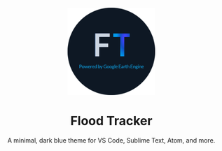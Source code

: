 <p align="center">
  <img alt="Flood Tracker" src="./assets/circular_banner_cropped.png" style="width: 35%; min-width: 200px;" />
</p>
<h1 align="center">
  Flood Tracker
</h1>
<p align="center">
  A minimal, dark blue theme for VS Code, Sublime Text, Atom, and more.
</p>
